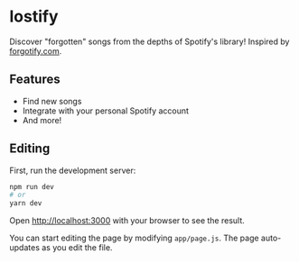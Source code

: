 # lostify

Discover "forgotten" songs from the depths of Spotify's library! Inspired by [forgotify.com](https://forgotify.com).

## Features
- Find new songs
- Integrate with your personal Spotify account
- And more!

## Editing

First, run the development server:

```bash
npm run dev
# or
yarn dev
```

Open [http://localhost:3000](http://localhost:3000) with your browser to see the result.

You can start editing the page by modifying `app/page.js`. The page auto-updates as you edit the file.
